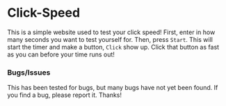 # Click-Speed
This is a simple website used to test your click speed! First, enter in how many seconds you want to test yourself for. Then, press <code>Start</code>. This will start the timer and make a button,  <code>Click</code> show up. Click that button as fast as you can before your time runs out!

### Bugs/Issues
This has been tested for bugs, but many bugs have not yet been found. If you find a bug, please report it. Thanks!
